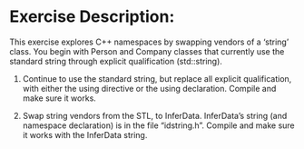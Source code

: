 Exercise Description:
=====================

This exercise explores C++ namespaces by swapping vendors of a ‘string’ class. You begin with Person and Company classes that currently use the standard string through explicit qualification (std::string).

1. Continue to use the standard string, but replace all explicit qualification, with either the using directive or the using declaration. Compile and make sure it works.

2. Swap string vendors from the STL, to InferData. InferData’s string (and namespace declaration) is in the file “idstring.h”. Compile and make sure it works with the InferData string.

